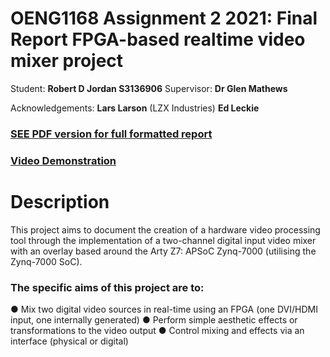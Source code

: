 # OENG1168 Assignment 2 2021: Final Report FPGA-based realtime video mixer project


Student: **Robert D Jordan S3136906**
Supervisor: **Dr Glen Mathews**

Acknowledgements:
**Lars Larson** (LZX Industries)
**Ed Leckie**

### [**SEE PDF version for full formatted report**](https://github.com/cfoge/capstone_2021/blob/main/Report/FINAL%20CAPSTONE%20REPORT.pdf)

### [Video Demonstration](https://youtu.be/urCMP3vZMtY)

# Description
This project aims to document the creation of a hardware video processing tool through the
implementation of a two-channel digital input video mixer with an overlay based around the Arty Z7:
APSoC Zynq-7000 (utilising the Zynq-7000 SoC).

### The specific aims of this project are to:
● Mix two digital video sources in real-time using an FPGA (one DVI/HDMI input, one internally
generated)
● Perform simple aesthetic effects or transformations to the video output
● Control mixing and effects via an interface (physical or digital)


